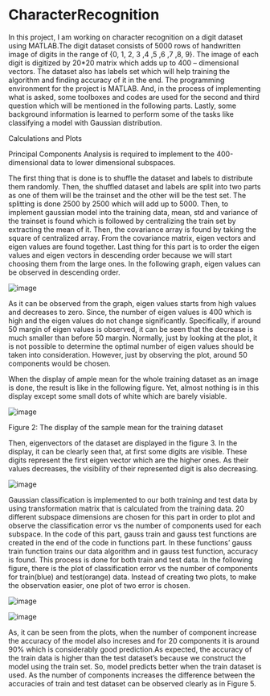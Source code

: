 # CharacterRecognition
In this project, I am working on character recognition on a digit dataset using MATLAB.The digit dataset consists of 5000 rows of handwritten image of digits in the range of {0, 1, 2, 3 ,4 ,5 ,6 ,7 ,8, 9}. The image of each digit is digitized by 20*20 matrix which adds up to 400 – dimensional vectors. The dataset also has labels set which will help training the algorithm and finding accuracy of it in the end. The programming environment for the project is MATLAB. And, in the process of implementing what is asked, some toolboxes and codes are used for the second and third question which will be mentioned in the following parts. Lastly, some background information is learned to perform some of the tasks like classifying a model with Gaussian distribution.

Calculations and Plots

Principal Components Analysis is required to implement to the 400-dimensional data to lower dimensional subspaces.

The first thing that is done is to shuffle the dataset and labels to distribute them randomly. Then, the shuffled dataset and labels are split into two parts as one of them will be the trainset and the other will be the test set. The splitting is done 2500 by 2500 which will add up to 5000. Then, to implement gaussian model into the training data, mean, std and variance of the trainset is found which is followed by centralizing the train set by extracting the mean of it. Then, the covariance array is found by taking the square of centralized array. From the covariance matrix, eigen vectors and eigen values are found together. Last thing for this part is to order the eigen values and eigen vectors in descending order because we will start choosing them from the large ones. In the following graph, eigen values can be observed in descending order.

![image](https://github.com/MehmetOguzhanTor/CharacterRecognition/assets/116079107/ccd7492d-c4c3-45a5-9eb5-09c0be5cac79)

As it can be observed from the graph, eigen values starts from high values and decreases to zero. Since,
the number of eigen values is 400 which is high and the eigen values do not change significantly.
Specifically, if around 50 margin of eigen values is observed, it can be seen that the decrease is much
smaller than before 50 margin. Normally, just by looking at the plot, it is not possible to determine the
optimal number of eigen values should be taken into consideration. However, just by observing the plot,
around 50 components would be chosen.

When the display of ample mean for the whole training dataset as an image is done, the result is like in
the following figure. Yet, almost nothing is in this display except some small dots of white which are
barely visiable.

![image](https://github.com/MehmetOguzhanTor/CharacterRecognition/assets/116079107/94e978ef-a1c2-4e6d-8af1-7287219588fa)

Figure 2: The display of the sample mean for the training dataset

Then, eigenvectors of the dataset are displayed in the figure 3. In the display, it can be clearly seen that,
at first some digits are visible. These digits represent the first eigen vector which are the higher ones.
As their values decreases, the visibility of their represented digit is also decreasing.

![image](https://github.com/MehmetOguzhanTor/CharacterRecognition/assets/116079107/2085a875-5d9f-49a9-8a02-f9f2a2699cf8)

Gaussian classification is implemented to our both training and test data by using transformation matrix that is calculated from the training data. 20 different subspace dimensions are chosen for this part in order to plot and observe the classification error vs the number of components used for each subspace. In the code of this part, gauss train and gauss test functions are created in the end of the code in functions part. In these functions’ gauss train function trains our data algorithm and in gauss test function, accuracy is found. This process is done for both train and test data. In the following figure, there is the plot of classification error vs the number of components for train(blue) and test(orange) data. Instead of creating two plots, to make the observation easier, one plot of two error is chosen.

![image](https://github.com/MehmetOguzhanTor/CharacterRecognition/assets/116079107/b96310d0-3302-4a6e-ab33-238826f8053f)

![image](https://github.com/MehmetOguzhanTor/CharacterRecognition/assets/116079107/51628e98-04e4-4a3e-bc6a-e162042207af)

As, it can be seen from the plots, when the number of component increase the accuracy of the model also increses and for 20 components it is around 90% which is considerably good prediction.As expected, the accuracy of the train data is higher than the test dataset’s because we construct the model using the train set. So, model predicts better when the train dataset is used. As the number of components increases the difference between the accuracies of train and test dataset can be observed clearly as in Figure 5.
